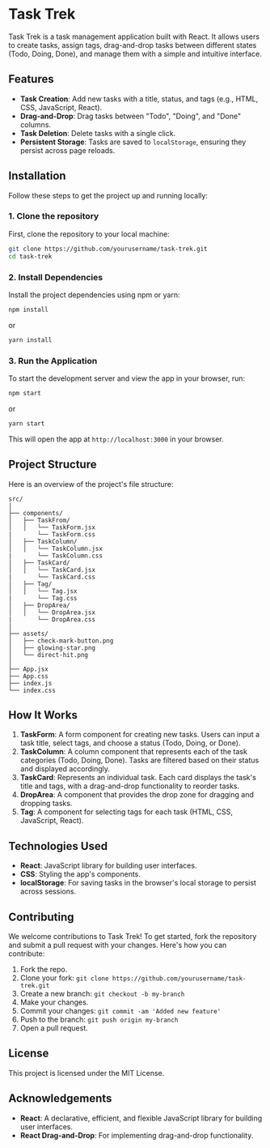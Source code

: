 # Task Trek

Task Trek is a task management application built with React. It allows users to create tasks, assign tags, drag-and-drop tasks between different states (Todo, Doing, Done), and manage them with a simple and intuitive interface.

## Features

- **Task Creation**: Add new tasks with a title, status, and tags (e.g., HTML, CSS, JavaScript, React).
- **Drag-and-Drop**: Drag tasks between "Todo", "Doing", and "Done" columns.
- **Task Deletion**: Delete tasks with a single click.
- **Persistent Storage**: Tasks are saved to `localStorage`, ensuring they persist across page reloads.

## Installation

Follow these steps to get the project up and running locally:

### 1. Clone the repository

First, clone the repository to your local machine:

```bash
git clone https://github.com/yourusername/task-trek.git
cd task-trek
```

### 2. Install Dependencies

Install the project dependencies using npm or yarn:

```bash
npm install
```

or

```bash
yarn install
```

### 3. Run the Application

To start the development server and view the app in your browser, run:

```bash
npm start
```

or

```bash
yarn start
```

This will open the app at `http://localhost:3000` in your browser.

## Project Structure

Here is an overview of the project's file structure:

```
src/
│
├── components/
│   ├── TaskFrom/
│   │   └── TaskForm.jsx
|       └── TaskForm.css
│   ├── TaskColumn/
│   │   └── TaskColumn.jsx
|       └── TaskColumn.css
│   ├── TaskCard/
│   │   └── TaskCard.jsx
|       └── TaskCard.css
│   ├── Tag/
│   │   └── Tag.jsx
|       └── Tag.css
│   ├── DropArea/
│   │   └── DropArea.jsx
|       └── DropArea.css
│
├── assets/
│   ├── check-mark-button.png
│   ├── glowing-star.png
│   └── direct-hit.png
│
├── App.jsx
├── App.css
├── index.js
└── index.css
```

## How It Works

1. **TaskForm**: A form component for creating new tasks. Users can input a task title, select tags, and choose a status (Todo, Doing, or Done).
2. **TaskColumn**: A column component that represents each of the task categories (Todo, Doing, Done). Tasks are filtered based on their status and displayed accordingly.
3. **TaskCard**: Represents an individual task. Each card displays the task's title and tags, with a drag-and-drop functionality to reorder tasks.
4. **DropArea**: A component that provides the drop zone for dragging and dropping tasks.
5. **Tag**: A component for selecting tags for each task (HTML, CSS, JavaScript, React).

## Technologies Used

- **React**: JavaScript library for building user interfaces.
- **CSS**: Styling the app's components.
- **localStorage**: For saving tasks in the browser's local storage to persist across sessions.

## Contributing

We welcome contributions to Task Trek! To get started, fork the repository and submit a pull request with your changes. Here's how you can contribute:

1. Fork the repo.
2. Clone your fork: `git clone https://github.com/yourusername/task-trek.git`
3. Create a new branch: `git checkout -b my-branch`
4. Make your changes.
5. Commit your changes: `git commit -am 'Added new feature'`
6. Push to the branch: `git push origin my-branch`
7. Open a pull request.

## License

This project is licensed under the MIT License.

## Acknowledgements

- **React**: A declarative, efficient, and flexible JavaScript library for building user interfaces.
- **React Drag-and-Drop**: For implementing drag-and-drop functionality.
